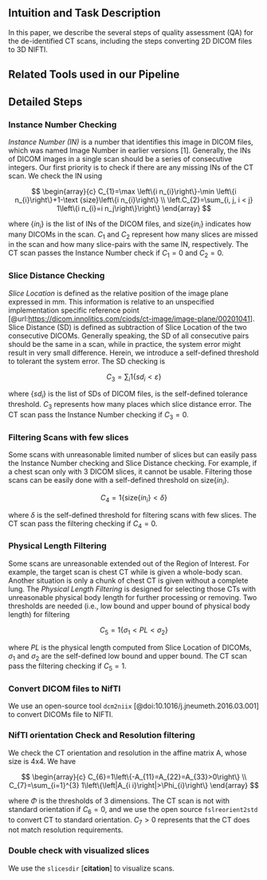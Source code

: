 ## Intuition and Task Description

In this paper, we describe the several steps of quality assessment (QA) for the de-identified CT scans, including the steps converting 2D DICOM files to 3D NIFTI.

## Related Tools used in our Pipeline

## Detailed Steps

### Instance Number Checking

*Instance Number (IN)* is a number that identifies this image in DICOM files, which was named Image Number in earlier versions [1]. Generally, the INs of DICOM images in a single scan should be a series of consecutive integers. Our first priority is to check if there are any missing INs of the CT scan. We check the IN using

$$
\begin{array}{c}
C_{1}=\max \left\{i n_{i}\right\}-\min \left\{i n_{i}\right\}+1-\text {size}\left\{i n_{i}\right\} \\
\left.C_{2}=\sum_{i, j, i < j} 1\left\{i n_{i}=i n_j\right\}\right\}
\end{array}
$$

where $\{i n_{i}\}$ is the list of INs of the DICOM files, and $\text {size}\left\{i n_{i}\right\}$ indicates how many DICOMs in the scan. $C_1$ and $C_2$ represent how many slices are missed in the scan and how many slice-pairs with the same IN, respectively. The CT scan passes the Instance Number check if $C_1=0$ and $C_2=0$.


### Slice Distance Checking

*Slice Location* is defined as the relative position of the image plane expressed in mm. This information is relative to an unspecified implementation specific reference point [@url:https://dicom.innolitics.com/ciods/ct-image/image-plane/00201041]. Slice Distance (SD) is defined as subtraction of Slice Location of the two consecutive DICOMs. Generally speaking, the SD of all consecutive pairs should be the same in a scan, while in practice, the system error might result in very small difference. Herein, we introduce a self-defined threshold to tolerant the system error. The SD checking is

$$
C_{3}=\sum_{i} 1\left\{s d_{i}<\varepsilon\right\}
$$

where $\{ sd_i \}$ is the list of SDs of DICOM files, is the self-defined tolerance threshold. $C_3$ represents how many places which slice distance error. The CT scan pass the Instance Number checking if $C_3=0$.

### Filtering Scans with few slices

Some scans with unreasonable limited number of slices but can easily pass the Instance Number checking and Slice Distance checking. For example, if a chest scan only with 3 DICOM slices, it cannot be usable. Filtering those scans can be easily done with a self-defined threshold on $\text {size}\left\{i n_{i}\right\}$.


$$
C_4 = 1 \{ \text {size}\left\{i n_{i}\right\} < \delta \}
$$

where $\delta$ is the self-defined threshold for filtering scans with few slices. The CT scan pass the filtering checking if $C_4=0$.

### Physical Length Filtering

Some scans are unreasonable extended out of the Region of Interest. For example, the target scan is chest CT while is given a whole-body scan. Another situation is only a chunk of chest CT is given without a complete lung. The *Physical Length Filtering* is designed for selecting those CTs with unreasonable physical body length for further processing or removing. Two thresholds are needed (i.e., low bound and upper bound of physical body length) for filtering

$$
C_5 = 1 \{ \sigma_1 < PL < \sigma_2 \}
$$

where $PL$ is the physical length computed from Slice Location of DICOMs, $\sigma_1$ and $\sigma_2$ are the self-defined low bound and upper bound. The CT scan pass the filtering checking if $C_5=1$.

### Convert DICOM files to NifTI

We use an open-source tool `dcm2niix` [@doi:10.1016/j.jneumeth.2016.03.001] to convert DICOMs file to NIFTI.

### NifTI orientation Check and Resolution filtering

We check the CT orientation and resolution in the affine matrix A, whose size is 4x4. We have

$$
\begin{array}{c}
C_{6}=1\left\{-A_{11}=A_{22}=A_{33}>0\right\} \\
C_{7}=\sum_{i=1}^{3} 1\left\{\left|A_{i i}\right|>\Phi_{i}\right\}
\end{array}
$$

where $\Phi$ is the thresholds of 3 dimensions. The CT scan is not with standard orientation if $C_6=0$, and we use the open source `fslreorient2std` to convert CT to standard orientation. $C_7>0$ represents that the CT does not match resolution requirements.

### Double check with visualized slices

We use the `slicesdir` [**citation**] to visualize scans.